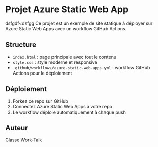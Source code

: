 # Projet Azure Static Web App
dsfgdf<dsfgg
Ce projet est un exemple de site statique à déployer sur Azure Static Web Apps avec un workflow GitHub Actions.

## Structure
- `index.html` : page principale avec tout le contenu
- `style.css` : style moderne et responsive
- `.github/workflows/azure-static-web-apps.yml` : workflow GitHub Actions pour le déploiement

## Déploiement
1. Forkez ce repo sur GitHub
2. Connectez Azure Static Web Apps à votre repo
3. Le workflow déploie automatiquement à chaque push

## Auteur
Classe Work-Talk
